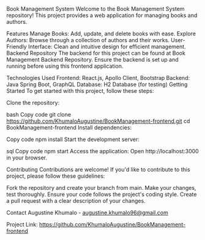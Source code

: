 Book Management System
Welcome to the Book Management System repository! This project provides a web application for managing books and authors.

Features
Manage Books: Add, update, and delete books with ease.
Explore Authors: Browse through a collection of authors and their works.
User-Friendly Interface: Clean and intuitive design for efficient management.
Backend Repository
The backend for this project can be found at Book Management Backend Repository. Ensure the backend is set up and running before using this frontend application.

Technologies Used
Frontend: React.js, Apollo Client, Bootstrap
Backend: Java Spring Boot, GraphQL
Database: H2 Database (for testing)
Getting Started
To get started with this project, follow these steps:

Clone the repository:

bash
Copy code
git clone https://github.com/KhumaloAugustine/BookManagement-frontend.git
cd BookManagement-frontend
Install dependencies:

Copy code
npm install
Start the development server:

sql
Copy code
npm start
Access the application:
Open http://localhost:3000 in your browser.

Contributing
Contributions are welcome! If you'd like to contribute to this project, please follow these guidelines:

Fork the repository and create your branch from main.
Make your changes, test thoroughly.
Ensure your code follows the project's coding style.
Create a pull request with a clear description of your changes.

Contact
Augustine Khumalo - augustine.khumalo96@gmail.com

Project Link: https://github.com/KhumaloAugustine/BookManagement-frontend
